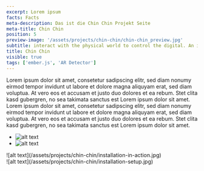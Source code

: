 ```yaml
---
excerpt: Lorem ipsum
facts: Facts
meta-description: Das ist die Chin Chin Projekt Seite
meta-title: Chin Chin
position: 5
preview-image: '/assets/projects/chin-chin/chin-chin_preview.jpg'
subtitle: interact with the physical world to control the digital. An interactive installation for the 7 anniversary party of ag—prop
title: Chin Chin
visible: true
tags: ['ember.js', 'AR Detector']
---
```


Lorem ipsum dolor sit amet, consetetur sadipscing elitr, sed diam nonumy eirmod tempor invidunt ut labore et dolore magna aliquyam erat, sed diam voluptua. At vero eos et accusam et justo duo dolores et ea rebum. Stet clita kasd gubergren, no sea takimata sanctus est Lorem ipsum dolor sit amet. Lorem ipsum dolor sit amet, consetetur sadipscing elitr, sed diam nonumy eirmod tempor invidunt ut labore et dolore magna aliquyam erat, sed diam voluptua. At vero eos et accusam et justo duo dolores et ea rebum. Stet clita kasd gubergren, no sea takimata sanctus est Lorem ipsum dolor sit amet.

- ![alt text](/assets/projects/chin-chin/installation-in-action.jpg)
- ![alt text](/assets/projects/chin-chin/installation-setup.jpg)

<div class="slider">
<div class="slide" markdown="1">
![alt text](/assets/projects/chin-chin/installation-in-action.jpg)
</div>
<div class="slide" markdown="1">
![alt text](/assets/projects/chin-chin/installation-setup.jpg)
</div>
</div>
